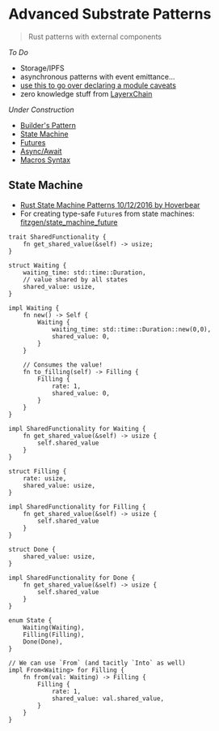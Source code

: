 # Advanced Substrate Patterns
> Rust patterns with external components

*To Do*
* Storage/IPFS
* asynchronous patterns with event emittance...
* [use this to go over declaring a module caveats](https://hackmd.io/5DwOW4qLScicUkBYtnO5uQ?view)
* zero knowledge stuff from [LayerxChain](#STARREDINGITHUB)

*Under Construction*
* [Builder's Pattern](#BUILDERSPATTERNS)
* [State Machine](#statemachine)
* [Futures](#futures)
* [Async/Await](#async)
* [Macros Syntax](#macros)

## State Machine <a name = "statemachine"></a>

* [Rust State Machine Patterns 10/12/2016 by Hoverbear](https://hoverbear.org/2016/10/12/rust-state-machine-pattern/)
*  For creating type-safe `Future`s from state machines: [fitzgen/state_machine_future](https://github.com/fitzgen/state_machine_future)

```
trait SharedFunctionality {
    fn get_shared_value(&self) -> usize;
}

struct Waiting {
    waiting_time: std::time::Duration,
    // value shared by all states
    shared_value: usize,
}

impl Waiting {
    fn new() -> Self {
        Waiting {
            waiting_time: std::time::Duration::new(0,0),
            shared_value: 0,
        }
    }

    // Consumes the value!
    fn to_filling(self) -> Filling {
        Filling {
            rate: 1,
            shared_value: 0,
        }
    }
}

impl SharedFunctionality for Waiting {
    fn get_shared_value(&self) -> usize {
        self.shared_value
    }
}

struct Filling {
    rate: usize,
    shared_value: usize,
}

impl SharedFunctionality for Filling {
    fn get_shared_value(&self) -> usize {
        self.shared_value
    }
}

struct Done {
    shared_value: usize,
}

impl SharedFunctionality for Done {
    fn get_shared_value(&self) -> usize {
        self.shared_value
    }
}

enum State {
    Waiting(Waiting),
    Filling(Filling),
    Done(Done),
}

// We can use `From` (and tacitly `Into` as well)
impl From<Waiting> for Filling {
    fn from(val: Waiting) -> Filling {
        Filling {
            rate: 1,
            shared_value: val.shared_value,
        }
    }
}
```